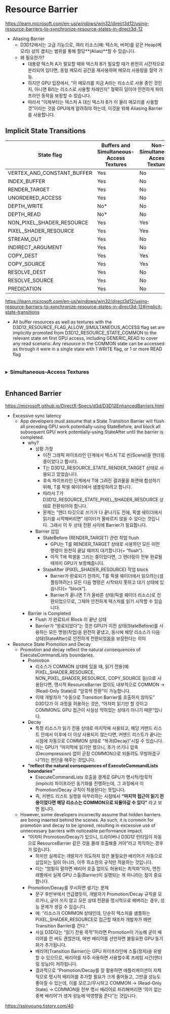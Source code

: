 # Resource Barrier

https://learn.microsoft.com/en-us/windows/win32/direct3d12/using-resource-barriers-to-synchronize-resource-states-in-direct3d-12
* Aliasing Barrier
  * D3D12에서는 고급 기능으로, 여러 리소스(예: 텍스처, 버퍼)를 같은 Heap(메모리) 상의 겹치는 범위를 통해 할당**(Alias)**할 수 있습니다.
  * 왜 필요한가?
    * 대용량 텍스처 A가 필요할 때와 텍스처 B가 필요할 때가 완전히 시간적으로 분리되어 있다면, 동일 메모리 공간을 재사용하여 메모리 사용량을 절약 가능.
    * 하지만 GPU 입장에서, “이 메모리를 지금 A라는 리소스로 사용 중인 것인지, 아니면 B라는 리소스로 사용할 차례인지” 정확히 알아야 안전하게 파이프라인 동작을 보장할 수 있습니다.
    * 따라서 “이제부터는 텍스처 A 대신 텍스처 B가 이 물리 메모리를 사용할 것”이라는 것을 GPU에게 알려줘야 하는데, 이것을 위해 Aliasing Barrier를 사용합니다.

## Implicit State Transitions

| State flag                     | Buffers and Simultaneous-Access Textures | Non-Simultaneous-Access Textures |
|---------------------------------|-----------------------------------------|----------------------------------|
| VERTEX_AND_CONSTANT_BUFFER      | Yes                                     | No                               |
| INDEX_BUFFER                    | Yes                                     | No                               |
| RENDER_TARGET                   | Yes                                     | No                               |
| UNORDERED_ACCESS                | Yes                                     | No                               |
| DEPTH_WRITE                     | No*                                     | No                               |
| DEPTH_READ                      | No*                                     | No                               |
| NON_PIXEL_SHADER_RESOURCE       | Yes                                     | Yes                              |
| PIXEL_SHADER_RESOURCE           | Yes                                     | Yes                              |
| STREAM_OUT                      | Yes                                     | No                               |
| INDIRECT_ARGUMENT               | Yes                                     | No                               |
| COPY_DEST                       | Yes                                     | Yes                              |
| COPY_SOURCE                     | Yes                                     | Yes                              |
| RESOLVE_DEST                    | Yes                                     | No                               |
| RESOLVE_SOURCE                  | Yes                                     | No                               |
| PREDICATION                     | Yes                                     | No                               |


https://learn.microsoft.com/en-us/windows/win32/direct3d12/using-resource-barriers-to-synchronize-resource-states-in-direct3d-12#implicit-state-transitions
* All buffer resources as well as textures with the D3D12_RESOURCE_FLAG_ALLOW_SIMULTANEOUS_ACCESS flag set are implicitly promoted from D3D12_RESOURCE_STATE_COMMON to the relevant state on first GPU access, including GENERIC_READ to cover any read scenario. Any resource in the COMMON state can be accessed as through it were in a single state with 1 WRITE flag, or 1 or more READ flag    


<details> <summary> <h3 style="display:inline-block"> Simultaneous-Access Textures </h3></summary>
Resource 를 설정할 떄, D3D12_RESOURCE_FLAG_ALLOW_SIMULTANEOUS_ACCESS 를 사용하면 된다.

* https://learn.microsoft.com/en-us/windows/win32/api/d3d12/ne-d3d12-d3d12_resource_flags
  * Allows a resource to be simultaneously accessed by multiple different queues, devices, or processes
  * Simultaneous access allows multiple readers and one writer, as long as the writer doesn't concurrently modify the texels that other readers are accessing.
  * your application should avoid setting this flag when multiple readers are not required during frequent, non-overlapping writes to textures. Use of this flag can compromise resource fences to perform waits, and prevent any compression being used with a resource.
  * The following restrictions and interactions apply:
    * Can't be used with D3D12_RESOURCE_DIMENSION_BUFFER; but buffers always have the properties represented by this flag.
    * Can't be used with MSAA textures.
    * Can't be used with D3D12_RESOURCE_FLAGS::D3D12_RESOURCE_FLAG_ALLOW_DEPTH_STENCIL.
</details>




## Enhanced Barrier

https://microsoft.github.io/DirectX-Specs/d3d/D3D12EnhancedBarriers.html
* Excessive sync latency
  * App developers must assume that a State Transition Barrier will flush all preceding GPU work potentially-using StateBefore, and block all subsequent GPU work potentially-using StateAfter until the barrier is completed.
    * why?
      * 상황 가정
        * 이전 그래픽 파이프라인 단계에서 텍스처 T로 씬(Scene)을 렌더링 중이었다고 합시다.
        * T는 D3D12_RESOURCE_STATE_RENDER_TARGET 상태로 사용되고 있었습니다.
        * 후속 파이프라인 단계에서 T에 그려진 결과물을 화면에 합성하기 위해, T를 픽셀 쉐이더에서 샘플링하려고 합니다.
        * 따라서 T가 D3D12_RESOURCE_STATE_PIXEL_SHADER_RESOURCE 상태로 전환되어야 합니다.
        * 문제는 “렌더 타깃으로 쓰기가 다 끝나기도 전에, 픽셀 쉐이더에서 읽기를 시작해버리면” 데이터가 올바르지 않을 수 있다는 것입니다. 그래서 이 두 상태 전환 사이에 Barrier가 필요합니다.
      * Barrier 삽입
        * StateBefore (RENDER_TARGET) 관련 작업 flush
          * GPU는 T를 RENDER_TARGET 상태로 사용하던 모든 이전 명령이 완전히 끝날 때까지 대기합니다(= “flush”).
          * 아직 T에 픽셀을 그리는 중이었다면, 그 렌더링이 전부 완료될 때까지 GPU가 보장해줍니다.
        * StateAfter (PIXEL_SHADER_RESOURCE) 작업 block
          * Barrier가 완료되기 전까지, T를 픽셀 쉐이더에서 읽으려는(샘플링하려는) 모든 다음 명령은 시작되지 못하고 대기 상태에 있습니다(= “block”).
          * Barrier가 끝나면 T가 올바른 상태(픽셀 쉐이더 리소스)로 전환되었으므로, 그제야 안전하게 텍스처를 읽기 시작할 수 있습니다.
    * Barrier is Completed    
      * Flush 가 완료되서 Block 이 끝난 상태
      * Barrier가 “완료되었다”는 것은 GPU가 이전 상태(StateBefore)를 사용하는 모든 명령(작업)을 완전히 끝냈고, 동시에 해당 리소스가 다음 상태(StateAfter)로 안전하게 전환되었음을 보장한다는 의미
* Resource State Promotion and Decay
  * Promotion and decay reflect the natural consequences of ExecuteCommandLists boundaries.
    * Promotion
      * 리소스가 COMMON 상태에 있을 때, 읽기 전용(예: PIXEL_SHADER_RESOURCE, NON_PIXEL_SHADER_RESOURCE, COPY_SOURCE 등)으로 사용된다면, 명시적 ResourceBarrier 없이도 내부적으로 COMMON → (Read-Only State)로 “암묵적 전환”이 가능합니다.
      * 이때 개발자가 “수동으로 Transition Barrier를 호출하지 않아도” D3D12가 이 과정을 허용하는 것은, “어차피 읽기만 할 것이고 COMMON도 GPU 접근이 사실상 막혀있는 상태가 아니기 때문”입니다.
    * Decay
      * 특정 리소스가 읽기 전용 상태로 마지막에 사용되고, 해당 커맨드 리스트 안에서 이후에 더 이상 사용되지 않는다면, 커맨드 리스트가 끝나는 시점에 자동으로 COMMON 상태로 “복귀(Decay)”시킬 수 있습니다.
      * 이는 GPU가 “마지막에 읽기만 했으니, 추가 쓰기나 압축(Decompression) 없이 곧장 COMMON으로 되돌려도 무방하겠구나”라는 판단을 해주는 것입니다.
    * **“reflect the natural consequences of ExecuteCommandLists boundaries”**
      * ExecuteCommandLists 호출을 경계로 GPU가 명시적/암묵적(implicit) 파이프라인 동기화를 진행하는데, 그 과정에서 이 Promotion/Decay 규칙이 적용된다는 뜻입니다.
      * 즉, 커맨드 리스트 실행을 마무리하는 시점에서 **“마지막 접근이 읽기 전용이었다면 해당 리소스는 COMMON으로 되돌아갈 수 있다”** 라고 보면 됩니다.
  * However, some developers incorrectly assume that hidden barriers are being inserted behind the scenes. As such, it is common for promotion and decay to be ignored, resulting in excessive use of unnecessary barriers with noticeable performance impact.
    * “어차피 Promotion/Decay가 있으니, 드라이버나 D3D12 런타임이 자동으로 ResourceBarrier 같은 것을 몰래 호출해줄 거야”라고 착각하는 경우가 많습니다.
      * 하지만 실제로는 개발자가 의도하지 않은 불필요한 배리어가 자동으로 삽입되는 일이 아니라, 아주 최소한의 규칙만 적용하는 것입니다.
      * 이는 “엄밀히 말하면 배리어 호출 없이도 허용되는 최적화”이지, 엔진 레벨에서 실제 GPU 스톨(Barrier)이 실행되는 게 아니라는 점이 중요합니다.
    * Promotion/Decay를 무시하면 생기는 문제
      * 문구 후반부에서 언급했듯이, 개발자가 Promotion/Decay 규칙을 모르거나, 굳이 쓰지 않고 모든 상태 전환을 명시적으로 해버리는 경우, 성능 문제가 생길 수 있습니다.
      * 예: “리소스가 COMMON 상태인데, 단순히 텍스처를 샘플하는 PIXEL_SHADER_RESOURCE로 접근할 때조차 개발자가 매번 Transition Barrier를 건다.”
      * 사실 D3D12는 “읽기 전용 목적”이라면 Promotion이 가능해 굳이 배리어를 안 써도 괜찮은데, 매번 배리어를 선언하면 불필요한 GPU 동기화가 추가됩니다.
      * 배리어(Transition Barrier)는 GPU 파이프라인에 스톨(정지)을 유발할 수 있으므로, 배리어를 자주 사용하면 사용할수록 프레임 시간(렌더링 성능)이 저하됩니다.
      * 결과적으로 “Promotion/Decay를 잘 활용하면 애플리케이션이 자체적으로 명시적 배리어를 추가할 필요가 크게 줄어들고, 그만큼 성능도 좋아질 수 있는데, 이를 모르고/무시하고 COMMON → (Read-Only State) → COMMON을 전부 명시 배리어로 처리해버리면 ‘의미 없는 중복 배리어’가 생겨 성능에 악영향을 준다”는 것입니다.

https://ssinyoung.tistory.com/40

